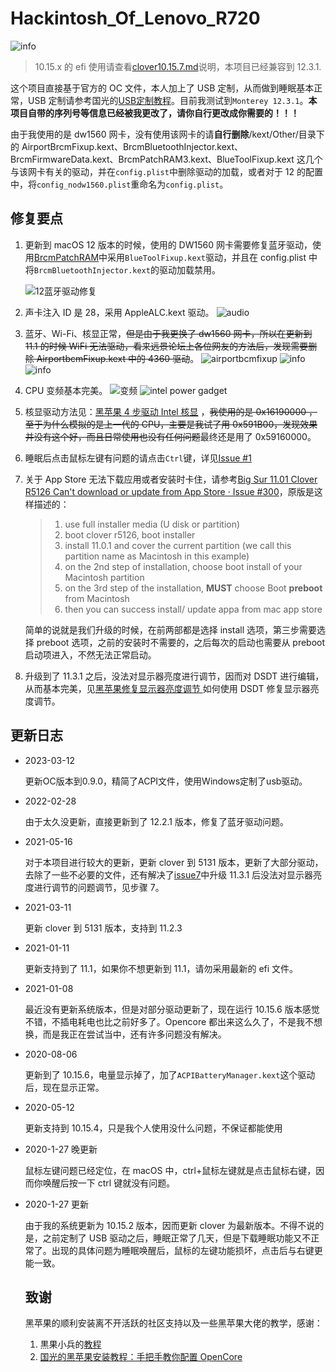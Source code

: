 # Hackintosh_Of_Lenovo_R720

![info](img/info-1131.png)

> 10.15.x 的 efi 使用请查看[clover10.15.7.md](clover10.15.7.md)说明，本项目已经兼容到 12.3.1.

这个项目直接基于官方的 OC 文件，本人加上了 USB 定制，从而做到睡眠基本正常，USB 定制请参考国光的[USB定制教程](https://apple.sqlsec.com/6-%E5%AE%9E%E7%94%A8%E5%A7%BF%E5%8A%BF/6-1/)。目前我测试到`Monterey 12.3.1`。**本项目自带的序列号等信息已经被我更改了，请你自行更改成你需要的！！！**

由于我使用的是 dw1560 网卡，没有使用该网卡的请**自行删除**/kext/Other/目录下的 AirportBrcmFixup.kext、BrcmBluetoothInjector.kext、BrcmFirmwareData.kext、BrcmPatchRAM3.kext、BlueToolFixup.kext 这几个与该网卡有关的驱动，并在`config.plist`中删除驱动的加载，或者对于 12 的配置中，将`config_nodw1560.plist`重命名为`config.plist`。


## 修复要点

1. 更新到 macOS 12 版本的时候，使用的 DW1560 网卡需要修复蓝牙驱动，使用[BrcmPatchRAM](https://github.com/acidanthera/BrcmPatchRAM)中采用`BlueToolFixup.kext`驱动，并且在 config.plist 中将`BrcmBluetoothInjector.kext`的驱动加载禁用。

   ![12蓝牙驱动修复](img/Bluetooth-12.png)

2. 声卡注入 ID 是 28，采用 AppleALC.kext 驱动。
   ![audio](img/audio-11.1.png)

3. 蓝牙、Wi-Fi、核显正常，~~但是由于我更换了 dw1560 网卡，所以在更新到 11.1 的时候 WiFi 无法驱动，看来远景论坛上各位网友的方法后，发现需要删除 AirportbcmFixup.kext 中的 4360 驱动~~。
   ![airportbcmfixup](img/airportbcmfixupedit.png)
   ![info](img/gpu-11.png)
   ![info](img/Bluetooth-11.png)

4. CPU 变频基本完美。
   ![变频](img/cpu-12.png)
   ![intel power gadget](img/cpu-intel.png)

5. 核显驱动方法见：[黑苹果 4 步驱动 Intel 核显](https://blog.zuiyu1818.cn/posts/Hac_Intel_Graphics_simple.html) ，~~我使用的是 0x16190000 ，至于为什么模拟的是上一代的 CPU，主要是我试了用 0x591B00，发现效果并没有这个好，而且日常使用也没有任何问题~~最终还是用了 0x59160000。

6. 睡眠后点击鼠标左键有问题的请点击`Ctrl`键，详见[Issue #1](https://github.com/JackietYu/Hackintosh_Of_Lenovo_R720/issues/1)

7. 关于 App Store 无法下载应用或者安装时卡住，请参考[Big Sur 11.01 Clover R5126 Can't download or update from App Store · Issue #300](https://github.com/CloverHackyColor/CloverBootloader/issues/300)，原版是这样描述的：

   > 1. use full installer media (U disk or partition)
   > 2. boot clover r5126, boot installer
   > 3. install 11.0.1 and cover the current partition (we call this partition name as Macintosh in this example)
   > 4. on the 2nd step of installation, choose boot install of your Macintosh partition
   > 5. on the 3rd step of the installation, **MUST** choose Boot **preboot** from Macintosh
   > 6. then you can success install/ update appa from mac app store

   简单的说就是我们升级的时候，在前两部都是选择 install 选项，第三步需要选择 preboot 选项，之前的安装时不需要的，之后每次的启动也需要从 preboot 启动项进入，不然无法正常启动。

8. 升级到了 11.3.1 之后，没法对显示器亮度进行调节，因而对 DSDT 进行编辑，从而基本完美，见[黑苹果修复显示器亮度调节 ](https://www.jianshu.com/p/7119281b6afe)如何使用 DSDT 修复显示器亮度调节。

## 更新日志

- 2023-03-12
  
  更新OC版本到0.9.0，精简了ACPI文件，使用Windows定制了usb驱动。

- 2022-02-28

  由于太久没更新，直接更新到了 12.2.1 版本，修复了蓝牙驱动问题。

- 2021-05-16

  对于本项目进行较大的更新，更新 clover 到 5131 版本，更新了大部分驱动，去除了一些不必要的文件，还有解决了[issue7](https://github.com/JackietYu/Hackintosh_Of_Lenovo_R720/issues/7)中升级 11.3.1 后没法对显示器亮度进行调节的问题调节，见步骤 7。

- 2021-03-11

  更新 clover 到 5131 版本，支持到 11.2.3

- 2021-01-11

  更新支持到了 11.1，如果你不想更新到 11.1，请勿采用最新的 efi 文件。

- 2021-01-08

  最近没有更新系统版本，但是对部分驱动更新了，现在运行 10.15.6 版本感觉不错，不插电耗电也比之前好多了。Opencore 都出来这么久了，不是我不想换，而是我正在尝试当中，还有许多问题没有解决。

- 2020-08-06

  更新到了 10.15.6，电量显示掉了，加了`ACPIBatteryManager.kext`这个驱动后，现在显示正常。

- 2020-05-12

  更新支持到 10.15.4，只是我个人使用没什么问题，不保证都能使用

- 2020-1-27 晚更新

  鼠标左键问题已经定位，在 macOS 中，ctrl+鼠标左键就是点击鼠标右键，因而你唤醒后按一下 ctrl 键就没有问题。

- 2020-1-27 更新

  由于我的系统更新为 10.15.2 版本，因而更新 clover 为最新版本。不得不说的是，之前定制了 USB 驱动之后，睡眠正常了几天，但是下载睡眠功能又不正常了。出现的具体问题为睡眠唤醒后，鼠标的左键功能损坏，点击后与右键更能一致。

  ## 致谢

  黑苹果的顺利安装离不开活跃的社区支持以及一些黑苹果大佬的教学，感谢：
  
  1. 黒果小兵的[教程](https://blog.daliansky.net/)
  2. [国光的黑苹果安装教程：手把手教你配置 OpenCore](https://apple.sqlsec.com/)

